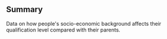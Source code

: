 ## Summary
Data on how people's socio-economic background affects their qualification level compared with their parents.

